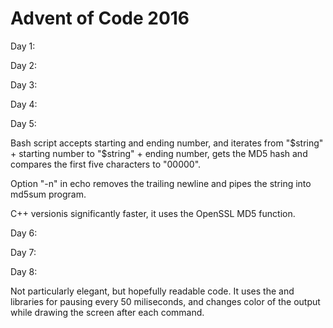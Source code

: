 # Advent of Code 2016

Day 1:

Day 2:

Day 3:

Day 4:

Day 5:

Bash script accepts starting and ending number, and iterates from "$string" + starting number to "$string" + ending number, gets the MD5 hash and compares the first five characters to "00000". 

Option "-n" in echo removes the trailing newline and pipes the string into md5sum program. 

C++ versionis significantly faster, it uses the OpenSSL MD5 function.

Day 6:

Day 7:

Day 8:

Not particularly elegant, but hopefully readable code. It uses the <chrono> and <thread> libraries for pausing every 50 miliseconds, and changes color of the output while drawing the screen after each command. 
